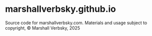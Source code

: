 # marshallverbsky.github.io

Source code for marshallverbsky.com. Materials and usage subject to copyright, © Marshall Verbsky, 2025
